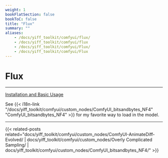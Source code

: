 ```yaml
---
weight: 1
bookFlatSection: false
bookToC: false
title: "Flux"
summary: ""
aliases:
    - /docs/yiff_toolkit/comfyui/flux/
    - /docs/yiff_toolkit/comfyui/flux
    - /docs/yiff_toolkit/comfyui/Flux/
    - /docs/yiff_toolkit/comfyui/Flux
---
```


<!--markdownlint-disable MD025 MD033 -->

# Flux

---

[Installation and Basic Usage](https://comfyanonymous.github.io/ComfyUI_examples/flux/)

See {{< i18n-link "/docs/yiff_toolkit/comfyui/custom_nodes/ComfyUI_bitsandbytes_NF4" "ComfyUI_bitsandbytes_NF4" >}} for my favorite way to load in the model.

---

<!--
HUGO_SEARCH_EXCLUDE_START
-->
{{< related-posts related="docs/yiff_toolkit/comfyui/custom_nodes/ComfyUI-AnimateDiff-Evolved/ | docs/yiff_toolkit/comfyui/custom_nodes/Overly Complicated Sampling/ | docs/yiff_toolkit/comfyui/custom_nodes/ComfyUI_bitsandbytes_NF4/" >}}
<!--
HUGO_SEARCH_EXCLUDE_END
-->
